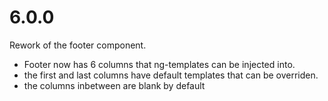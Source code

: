# 6.0.0

Rework of the footer component.

* Footer now has 6 columns that ng-templates can be injected into.
* the first and last columns have  default templates that can be overriden.
* the columns inbetween are blank by default
